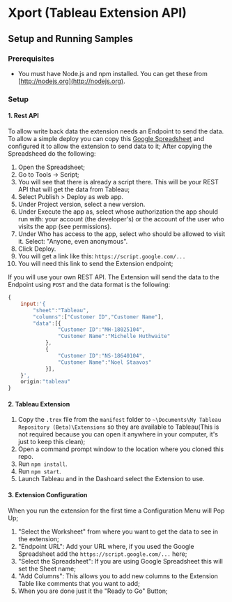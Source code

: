 # Xport (Tableau Extension API)

## Setup and Running Samples

### Prerequisites
* You must have Node.js and npm installed. You can get these from [http://nodejs.org](http://nodejs.org).

### Setup

#### 1. Rest API
To allow write back data the extension needs an Endpoint to send the data.
To allow a simple deploy you can copy this [Google Spreadsheet](https://goo.gl/uAYrgf) and configured it to allow the extension to send data to it;
After copying the Spreadsheed do the following:
1. Open the Spreadsheet;
2. Go to Tools -> Script;
3. You will see that there is already a script there. This  will be your REST API that will get the data from Tableau;
4. Select Publish > Deploy as web app.
5. Under Project version, select a new version.
6. Under Execute the app as, select whose authorization the app should run with: your account (the developer's) or the account of the user who visits the app (see permissions).
7. Under Who has access to the app, select who should be allowed to visit it. Select: "Anyone, even anonymous".
8. Click Deploy.
9. You will get a link like this: `https://script.google.com/...` 
10. You will need this link to send the Extension endpoint;

If you will use your own REST API. The Extension will send the data to the Endpoint using `POST` and the data format is the following:

```javascript
{
    input:'{
        "sheet":"Tableau",
        "columns":["Customer ID","Customer Name"],
        "data":[{
                "Customer ID":"MH-18025104",
                "Customer Name":"Michelle Huthwaite"
            },
            {
                "Customer ID":"NS-18640104",
                "Customer Name":"Noel Staavos"
            }],
    }',
    origin:"tableau"
}
```


#### 2. Tableau Extension
1. Copy the `.trex` file from the `manifest` folder to `~\Documents\My Tableau Repository (Beta)\Extensions` so they are available to Tableau(This is not required because you can open it anywhere in your computer, it's just to keep this clean);
2. Open a command prompt window to the location where you cloned this repo.
3. Run `npm install`.
4. Run `npm start`.
5. Launch Tableau and in the Dashoard select the Extension to use.

#### 3. Extension Configuration
When you run the extension for the first time a Configuration Menu will Pop Up;
1. "Select the Worksheet" from where you want to get the data to see in the extension;
2. "Endpoint URL": Add your URL where, if you used the Google Spreadsheet add the `https://script.google.com/...` here;
3. "Select the Spreadsheet": If you are using Google Spreadsheet this will set the Sheet name;
4. "Add Columns": This allows you to add new columns to the Extension Table like comments that you want to add;
5. When you are done just it the "Ready to Go" Button;